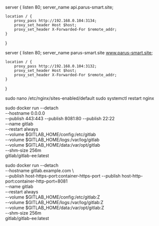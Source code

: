 server {
    listen 80;
    server_name api.parus-smart.site;

    location / {
        proxy_pass http://192.168.0.104:3134;
        proxy_set_header Host $host;
        proxy_set_header X-Forwarded-For $remote_addr;
    }
}

server {
    listen 80;
    server_name parus-smart.site www.parus-smart.site;

    location / {
        proxy_pass http://192.168.0.104:3132;
        proxy_set_header Host $host;
        proxy_set_header X-Forwarded-For $remote_addr;
    }
}

sudo nano /etc/nginx/sites-enabled/default
sudo systemctl restart nginx

sudo docker run --detach \
  --hostname 0.0.0.0 \
  --publish 443:443 --publish 8081:80 --publish 22:22 \
  --name gitlab \
  --restart always \
  --volume $GITLAB_HOME/config:/etc/gitlab \
  --volume $GITLAB_HOME/logs:/var/log/gitlab \
  --volume $GITLAB_HOME/data:/var/opt/gitlab \
  --shm-size 256m \
  gitlab/gitlab-ee:latest



  sudo docker run --detach \
  --hostname gitlab.example.com \	
  --publish host-https-port:container-https-port 
  --publish host-http-port:container-http-port=8081 \
  --name gitlab \
  --restart always \
  --volume $GITLAB_HOME/config:/etc/gitlab:Z \
  --volume $GITLAB_HOME/logs:/var/log/gitlab:Z \
  --volume $GITLAB_HOME/data:/var/opt/gitlab:Z \
  --shm-size 256m \
  gitlab/gitlab-ee:latest